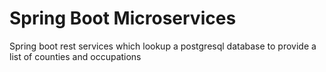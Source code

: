 # Spring Boot Microservices
Spring boot rest services which lookup a postgresql database to provide a list of counties and occupations
